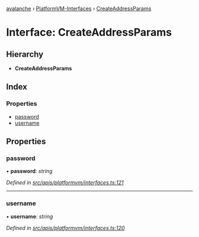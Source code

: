 [avalanche](../README.md) › [PlatformVM-Interfaces](../modules/platformvm_interfaces.md) › [CreateAddressParams](platformvm_interfaces.createaddressparams.md)

# Interface: CreateAddressParams

## Hierarchy

* **CreateAddressParams**

## Index

### Properties

* [password](platformvm_interfaces.createaddressparams.md#password)
* [username](platformvm_interfaces.createaddressparams.md#username)

## Properties

###  password

• **password**: *string*

*Defined in [src/apis/platformvm/interfaces.ts:121](https://github.com/ava-labs/avalanchejs/blob/8033096/src/apis/platformvm/interfaces.ts#L121)*

___

###  username

• **username**: *string*

*Defined in [src/apis/platformvm/interfaces.ts:120](https://github.com/ava-labs/avalanchejs/blob/8033096/src/apis/platformvm/interfaces.ts#L120)*
